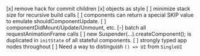 [x] remove hack for commit children
[x] objects as style
[ ] minimize stack size for recursive build calls
[ ] components can return a special SKIP value to emulate shouldComponentUpdate.
[ ] componentDidMount/Update/Unmount, etc.
[-] batch all requestAnimationFrame calls
[ ] new Suspender(...).createComponent();
[ ](...args:T) is duplicated in `initState` of all stateful components.
[ ] strongly typed app nodes throughout
[ ] Need a way to distinguish `() => UI` from `SingleUI`
